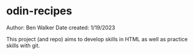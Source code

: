 # odin-recipes
Author: Ben Walker
Date created: 1/19/2023

This project (and repo) aims to develop skills in HTML as well as practice skills with git.
